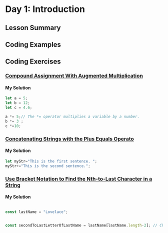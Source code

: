 
# Day 1: Introduction 


## Lesson Summary


## Coding Examples



## Coding Exercises

### [Compound Assignment With Augmented Multiplication](https://www.freecodecamp.org/learn/javascript-algorithms-and-data-structures/basic-javascript/compound-assignment-with-augmented-multiplication)

#### My Solution


```javascript
let a = 5;
let b = 12;
let c = 4.6;

a *= 5;// The *= operator multiplies a variable by a number.
b *= 3 ;
c *=10;

```
### [Concatenating Strings with the Plus Equals Operato](https://www.freecodecamp.org/learn/javascript-algorithms-and-data-structures/basic-javascript/concatenating-strings-with-the-plus-equals-operator)

#### My Solution


```javascript
let myStr="This is the first sentence. ";
myStr+="This is the second sentence.";

```
### [Use Bracket Notation to Find the Nth-to-Last Character in a String](https://www.freecodecamp.org/learn/javascript-algorithms-and-data-structures/basic-javascript/use-bracket-notation-to-find-the-nth-to-last-character-in-a-string)

#### My Solution


```javascript

const lastName = "Lovelace";


const secondToLastLetterOfLastName = lastName[lastName.length-2]; // Change this line

```